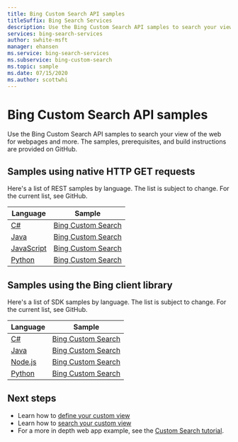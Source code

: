 ```yaml
---
title: Bing Custom Search API samples
titleSuffix: Bing Search Services
description: Use the Bing Custom Search API samples to search your view of the web for webpages and more.
services: bing-search-services
author: swhite-msft
manager: ehansen
ms.service: bing-search-services
ms.subservice: bing-custom-search
ms.topic: sample
ms.date: 07/15/2020
ms.author: scottwhi
---
```


# Bing Custom Search API samples

Use the Bing Custom Search API samples to search your view of the web for webpages and more. The samples, prerequisites, and build instructions are provided on GitHub. 

## Samples using native HTTP GET requests

Here's a list of REST samples by language. The list is subject to change. For the current list, see GitHub.

|Language|Sample
|-|-
|[C#](https://github.com/microsoft/bing-search-dotnet-samples/tree/main/rest)|[Bing Custom Search](https://github.com/microsoft/bing-search-dotnet-samples/blob/main/rest/BingCustomSearchV7.cs)
|[Java](https://github.com/microsoft/bing-search-java-samples/tree/main/rest)|[Bing Custom Search](https://github.com/microsoft/bing-search-java-samples/blob/main/rest/BingCustomSearchV7.java)
|[JavaScript](https://github.com/microsoft/bing-search-nodejs-samples/tree/main/rest)|[Bing Custom Search](https://github.com/microsoft/bing-search-nodejs-samples/blob/main/rest/BingCustomSearchV7.js)
|[Python](https://github.com/microsoft/bing-search-python-samples/tree/main/rest)|[Bing Custom Search](https://github.com/microsoft/bing-search-python-samples/blob/main/rest/BingCustomSearchV7.py)



## Samples using the Bing client library

Here's a list of SDK samples by language. The list is subject to change. For the current list, see GitHub.

|Language|Sample
|-|-
|[C#](https://github.com/microsoft/bing-search-dotnet-samples/tree/main/rest)|[Bing Custom Search](https://github.com/microsoft/bing-search-dotnet-samples/blob/main/rest/BingWebSearchV7.cs)
|[Java](https://github.com/Azure-Samples/cognitive-services-java-sdk-samples)|[Bing Custom Search](https://github.com/microsoft/bing-search-java-samples/blob/main/rest/BingWebSearchV7.java)
|[Node.js](https://github.com/Azure-Samples/cognitive-services-node-sdk-samples)|[Bing Custom Search](https://github.com/microsoft/bing-search-nodejs-samples/blob/main/rest/BingWebSearchV7.js)
|[Python](https://github.com/Azure-Samples/cognitive-services-python-sdk-samples)|[Bing Custom Search](https://github.com/microsoft/bing-search-python-samples/blob/main/rest/BingWebSearchV7.py)


## Next steps

- Learn how to [define your custom view](how-to/define-your-custom-view.md)
- Learn how to [search your custom view](how-to/search-your-custom-view.md)
- For a more in depth web app example, see the [Custom Search tutorial](tutorial/custom-search-web-page.md).